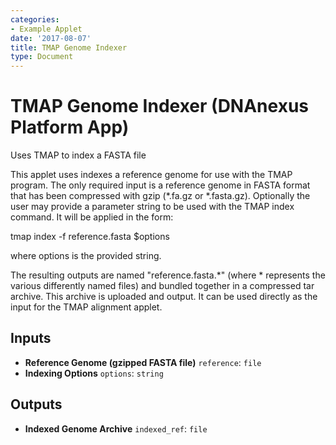 ```yaml
---
categories:
- Example Applet
date: '2017-08-07'
title: TMAP Genome Indexer
type: Document
---
```

<!-- dx-header -->
# TMAP Genome Indexer (DNAnexus Platform App)

Uses TMAP to index a FASTA file

<!-- /dx-header -->

This applet uses indexes a reference genome for use with the TMAP program.  The only required input is a reference genome in FASTA format that has been compressed with gzip (*.fa.gz or *.fasta.gz).  Optionally the user may provide a parameter string to be used with the TMAP index command.  It will be applied in the form:

tmap index -f reference.fasta $options

where options is the provided string.

The resulting outputs are named "reference.fasta.*" (where * represents the various differently named files) and bundled together in a compressed tar archive.  This archive is uploaded and output.  It can be used directly as the input for the TMAP alignment applet.


## Inputs

* **Reference Genome (gzipped FASTA file)** ``reference``: ``file``
* **Indexing Options** ``options``: ``string``

## Outputs

* **Indexed Genome Archive** ``indexed_ref``: ``file``
